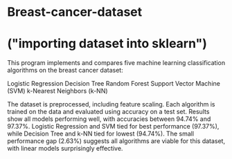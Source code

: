 # Breast-cancer-dataset
# ("importing dataset into sklearn")
This program implements and compares five machine learning classification algorithms on the breast cancer dataset:

Logistic Regression
Decision Tree
Random Forest
Support Vector Machine (SVM)
k-Nearest Neighbors (k-NN)

The dataset is preprocessed, including feature scaling. Each algorithm is trained on the data and evaluated using accuracy on a test set. Results show all models performing well, with accuracies between 94.74% and 97.37%. Logistic Regression and SVM tied for best performance (97.37%), while Decision Tree and k-NN tied for lowest (94.74%). The small performance gap (2.63%) suggests all algorithms are viable for this dataset, with linear models surprisingly effective.
